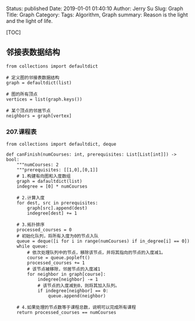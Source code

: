 Status: published
Date: 2019-01-01 01:40:10
Author: Jerry Su
Slug: Graph
Title: Graph
Category: 
Tags: Algorithm, Graph
summary: Reason is the light and the light of life.

[TOC]

## 邻接表数据结构

```
from collections import defaultdict

# 定义图的邻接表数据结构
graph = defaultdict(list)

# 图的所有顶点
vertices = list(graph.keys())

# 某个顶点的邻居节点
neighbors = graph[vertex]
```

### 207.课程表

```
from collections import defaultdict, deque

def canFinish(numCourses: int, prerequisites: List[List[int]]) -> bool:
    """numCourses: 2
    """prerequisites: [[1,0],[0,1]]
    # 1.构建有向图和入度数组
    graph = dafaultdict(list)
    indegree = [0] * numCourses

    # 2.计算入度
    for dest, src in prerequisites:
        graph[src].append(dest)
        indegree[dest] += 1

    # 3.拓扑排序
    processed_courses = 0
    # 初始化队列，将所有入度为0的节点入队
    queue = deque([i for i in range(numCourses) if in_degree[i] == 0])
    while queue:
        # 依次处理队列中的节点，移除该节点，并将其指向的节点的入度减1。
        course = queue.popleft()
        processed_courses += 1
        # 该节点被移除，邻居节点的入度减1
        for neighbor in graph[course]:
            indegree[neighbor] -= 1
            # 该节点的入度减到0，则将其加入队列。
            if indegree[neighbor] == 0:
                queue.append(neighbor)

    # 4.如果处理的节点数等于课程总数，说明可以完成所有课程
    return processed_courses == numCourses
```